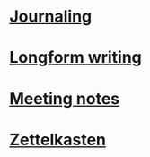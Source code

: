 # [Journaling](Journaling.md)
# [Longform writing](Longform%20writing.md)
# [Meeting notes](Meeting%20notes.md)
# [Zettelkasten](Zettelkasten.md)